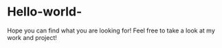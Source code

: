 # Hello-world-
Hope you can find what you are looking for!
Feel free to take a look at my work and project!
